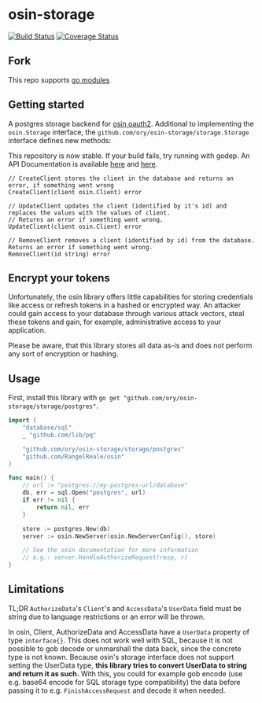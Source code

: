 # osin-storage

[![Build Status](https://travis-ci.org/vvvvv/osin-storage.svg?branch=master)](https://travis-ci.org/vvvvv/osin-storage) [![Coverage Status](https://coveralls.io/repos/github/vvvvv/osin-storage/badge.svg?branch=master)](https://coveralls.io/github/vvvvv/osin-storage?branch=master)

## Fork 

This repo supports [go modules](https://github.com/golang/go/wiki/Modules)

## Getting started 

A postgres storage backend for [osin oauth2](https://github.com/openshift/osin).
Additional to implementing the `osin.Storage` interface, the `github.com/ory/osin-storage/storage.Storage` interface defines new methods:

This repository is now stable. If your build fails, try running with godep. An API Documentation is available [here](https://godoc.org/github.com/vvvvv/osin-storage/storage) and [here](https://godoc.org/github.com/vvvvv/osin-storage/storage/postgres).

```
// CreateClient stores the client in the database and returns an error, if something went wrong
CreateClient(client osin.Client) error

// UpdateClient updates the client (identified by it's id) and replaces the values with the values of client.
// Returns an error if something went wrong.
UpdateClient(client osin.Client) error

// RemoveClient removes a client (identified by id) from the database. Returns an error if something went wrong.
RemoveClient(id string) error
```

## Encrypt your tokens

Unfortunately, the osin library offers little capabilities for storing credentials like access or refresh tokens in a
hashed or encrypted way. An attacker could gain access to your database through various attack vectors, steal these
tokens and gain, for example, administrative access to your application.

Please be aware, that this library stores all data as-is and does not perform any sort of encryption or hashing.

## Usage

First, install this library with `go get "github.com/ory/osin-storage/storage/postgres"`.

```go
import (
	"database/sql"
	_ "github.com/lib/pq"

	"github.com/ory/osin-storage/storage/postgres"
	"github.com/RangelReale/osin"
)

func main() {
    // url := "postgres://my-postgres-url/database"
	db, err = sql.Open("postgres", url)
    if err != nil {
        return nil, err
    }

    store := postgres.New(db)
    server := osin.NewServer(osin.NewServerConfig(), store)

    // See the osin documentation for more information
    // e.g.: server.HandleAuthorizeRequest(resp, r)
}
```

## Limitations

TL;DR `AuthorizeData`'s `Client`'s and `AccessData`'s `UserData` field must be string due to language restrictions or an error will be thrown.

In osin, Client, AuthorizeData and AccessData have a `UserData` property of type `interface{}`. This does not work well
with SQL, because it is not possible to gob decode or unmarshall the data back, since the concrete type is not known.
Because osin's storage interface does not support setting the UserData type, **this library tries to convert UserData to string
and return it as such.** With this, you could for example gob encode (use e.g. base64 encode for SQL storage type compatibility)
the data before passing it to e.g. `FinishAccessRequest` and decode it when needed.
